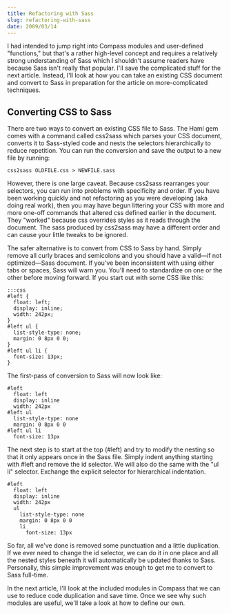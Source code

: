 ```yaml
---
title: Refactoring with Sass
slug: refactoring-with-sass
date: 2009/03/14
---
```


I had intended to jump right into Compass modules and user-defined "functions," but that's a rather high-level concept and requires a relatively strong understanding of Sass which I shouldn't assume readers have because Sass isn't really that popular. I'll save the complicated stuff for the next article. Instead, I'll look at how you can take an existing CSS document and convert to Sass in preparation for the article on more-complicated techniques.

Converting CSS to Sass
----------------------
There are two ways to convert an existing CSS file to Sass. The Haml gem comes with a command called css2sass which parses your CSS document, converts it to Sass-styled code and nests the selectors hierarchically to reduce repetition. You can run the conversion and save the output to a new file by running:

    css2sass OLDFILE.css > NEWFILE.sass

However, there is one large caveat. Because css2sass rearranges your selectors, you can run into problems with specificity and order. If you have been working quickly and not refactoring as you were developing  (aka doing real work), then you may have begun littering your CSS with more and more one-off commands that altered css defined earlier in the document. They "worked" because css overrides styles as it reads through the document. The sass produced by css2sass may have a different order and can cause your little tweaks to be ignored.

The safer alternative is to convert from CSS to Sass by hand. Simply remove all curly braces and semicolons and you should have a valid—if not optimized—Sass document. If you've been inconsistent with using either tabs or spaces, Sass will warn you. You'll need to standardize on one or the other before moving forward. If you start out with some CSS like this:

    :::css
    #left {
      float: left;
      display: inline;
      width: 242px;
    }
    #left ul {
      list-style-type: none;
      margin: 0 8px 0 0;
    }
    #left ul li {
      font-size: 13px;
    }

The first-pass of conversion to Sass will now look like:

    #left
      float: left
      display: inline
      width: 242px
    #left ul
      list-style-type: none
      margin: 0 8px 0 0
    #left ul li
      font-size: 13px

The next step is to start at the top (#left) and try to modify the nesting so that it only appears once in the Sass file. Simply indent anything starting with #left and remove the id selector. We will also do the same with the "ul li" selector. Exchange the explicit selector for hierarchical indentation.

    #left
      float: left
      display: inline
      width: 242px
      ul
        list-style-type: none
        margin: 0 8px 0 0
        li
          font-size: 13px

So far, all we've done is removed some punctuation and a little duplication. If we ever need to change the id selector, we can do it in one place and all the nested styles beneath it will automatically be updated thanks to Sass. Personally, this simple improvement was enough to get me to convert to Sass full-time.

In the next article, I'll look at the included modules in Compass that we can use to reduce code duplication and save time. Once we see why such modules are useful, we'll take a look at how to define our own.